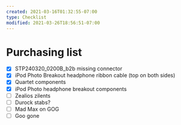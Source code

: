 ```yaml
---
created: 2021-03-16T01:32:55-07:00
type: Checklist
modified: 2021-03-26T18:56:51-07:00
---
```


# Purchasing list

- [x] STP240320_0200B_b2b missing connector
- [x] iPod Photo Breakout headphone ribbon cable (top on both sides)
- [x] Quartet components
- [x] iPod Photo headphone breakout components
- [ ] Zealios zilents
- [ ] Durock stabs?
- [ ] Mad Max on GOG
- [ ] Goo gone